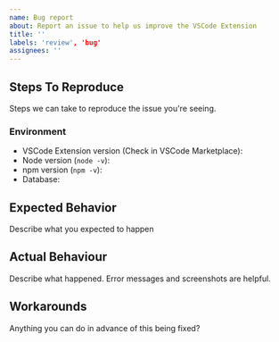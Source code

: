 ```yaml
---
name: Bug report
about: Report an issue to help us improve the VSCode Extension
title: ''
labels: 'review', 'bug'
assignees: ''
---
```


## Steps To Reproduce

Steps we can take to reproduce the issue you're seeing.

### Environment

- VSCode Extension version (Check in VSCode Marketplace): 
- Node version (`node -v`):
- npm version (`npm -v`):
- Database:

## Expected Behavior

Describe what you expected to happen

## Actual Behaviour

Describe what happened. Error messages and screenshots are helpful.

## Workarounds

Anything you can do in advance of this being fixed?
